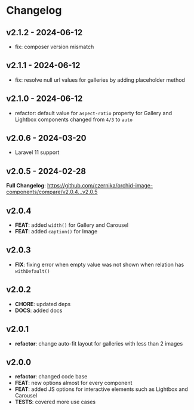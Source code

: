 # Changelog

## v2.1.2 - 2024-06-12

- fix: composer version mismatch

## v2.1.1 - 2024-06-12

- fix: resolve null url values for galleries by adding placeholder method

## v2.1.0 - 2024-06-12

- refactor: default value for `aspect-ratio` property for Gallery and Lightbox components changed from `4/3` to `auto`

## v2.0.6 - 2024-03-20

- Laravel 11 support

## v2.0.5 - 2024-02-28

**Full Changelog**: https://github.com/czernika/orchid-image-components/compare/v2.0.4...v2.0.5

## v2.0.4

- **FEAT**: added `width()` for Gallery and Carousel
- **FEAT**: added `caption()` for Image

## v2.0.3

- **FIX**: fixing error when empty value was not shown when relation has `withDefault()`

## v2.0.2

- **CHORE**: updated deps
- **DOCS**: added docs

## v2.0.1

- **refactor**: change auto-fit layout for galleries with less than 2 images

## v2.0.0

- **refactor**: changed code base
- **FEAT**: new options almost for every component
- **FEAT**: added JS options for interactive elements such as Lightbox and Carousel
- **TESTS**: covered more use cases
